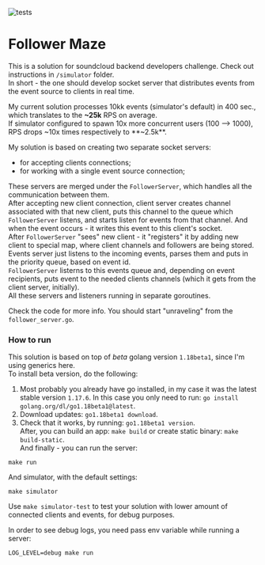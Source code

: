 ![tests](https://github.com/gasparian/follower-maze/actions/workflows/test.yml/badge.svg?branch=main)

# Follower Maze  

This is a solution for soundcloud backend developers challenge. Check out instructions in `/simulator` folder.  
In short - the one should develop socket server that distributes events from the event source to clients in real time.  

My current solution processes 10kk events (simulator's default) in 400 sec., which translates to the **~25k** RPS on average.  
If simulator configured to spawn 10x more concurrent users (100 --> 1000), RPS drops ~10x times respectively to **~2.5k**.  

My solution is based on creating two separate socket servers:  
 - for accepting clients connections;  
 - for working with a single event source connection;  

These servers are merged under the `FollowerServer`, which handles all the communication between them.  
After accepting new client connection, client server creates channel associated with that new client, puts this channel to the queue which `FollowerServer` listens, and starts listen for events from that channel. And when the event occurs - it writes this event to this client's socket.  
After `FollowerServer` "sees" new client - it "registers" it by adding new client to special map, where client channels and followers are being stored.  
Events server just listens to the incoming events, parses them and puts in the priority queue, based on event id.  
`FollowerServer` listerns to this events queue and, depending on event recipients, puts event to the needed clients channels (which it gets from the client server, initially).  
All these servers and listeners running in separate goroutines.  

Check the code for more info. You should start "unraveling" from the `follower_server.go`.  

### How to run  

This solution is based on top of *beta* golang version `1.18beta1`, since I'm using generics here.  
To install beta version, do the following:  
  1. Most probably you already have go installed, in my case it was the latest stable version `1.17.6`. In this case you only need to run: `go install golang.org/dl/go1.18beta1@latest`.  
  2. Download updates: `go1.18beta1 download`.  
  4. Check that it works, by running: `go1.18beta1 version`.  
After, you can build an app: `make build` or create static binary: `make build-static`.  
And finally - you can run the server:  
```
make run
```  
And simulator, with the default settings:  
```
make simulator
```  
Use `make simulator-test` to test your solution with lower amount of connected clients and events, for debug purposes.  

In order to see debug logs, you need pass env variable while running a server:  
```
LOG_LEVEL=debug make run
```  
